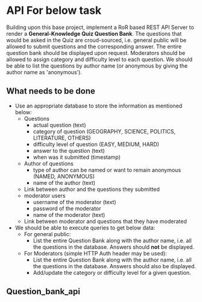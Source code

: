 # API For below task

Building upon this base project, implement a RoR based REST API Server to render a **General-Knowledge Quiz Question Bank**. The questions that would be asked in the Quiz are croud-sourced, i.e. general public will be allowed to submit questions and the corresponding answer. The entire question bank should be displayed upon request. Moderators should be allowed to assign category and difficulty level to each question. We should be able to list the questions by author name (or anonymous by giving the author name as 'anonymous').

## What needs to be done

 - Use an appropriate database to store the information as mentioned below:
    - Questions
        - actual question (text)
        - category of question (GEOGRAPHY, SCIENCE, POLITICS, LITERATURE, OTHERS)
        - difficulty level of question (EASY, MEDIUM, HARD)
        - answer to the question (text)
        - when was it submitted (timestamp)
    - Author of questions
        - type of author can be named or want to remain anonymous (NAMED, ANONYMOUS)
        - name of the author (text)
    - Link between author and the questions they submitted
    - moderator users
        - username of the moderator (text)
        - password of the moderator
        - name of the moderator (text)
    - Link between moderator and questions that they have moderated
 - We should be able to execute queries to get below data:
    - For general public:
        - List the entire Question Bank along with the author name, i.e. all the questions in the database. Answers should **not** be displayed.
    - For Moderators (simple HTTP Auth header may be used):
        - List the entire Question Bank along with the author name, i.e. all the questions in the database. Answers should also be displayed.
        - Add/update the category or difficulty level for a given question.

## Question_bank_api
